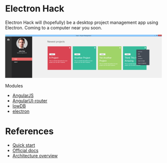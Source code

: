 # Electron Hack

Electron Hack will (hopefully) be a desktop project management app using Electron.
Coming to a computer near you soon.

![](https://github.com/jvhoven/electron-hack/blob/project-interaction/preview/hack.PNG)

Modules
* [AngularJS](https://github.com/angular/angular.js)
* [AngularUI-router](https://github.com/angular-ui/ui-router)
* [lowDB](https://github.com/typicode/lowdb)
* [electron](https://github.com/atom/electron)

# References

* [Quick start](https://github.com/atom/electron/blob/master/docs/tutorial/quick-start.md "Getting started with Electron")
* [Official docs](https://github.com/atom/electron/tree/master/docs "Electron documentation")
* [Architecture overview](https://github.com/ilyavorobiev/atom-docs/blob/master/atom-shell/Architecture.md "Electron architecture")

